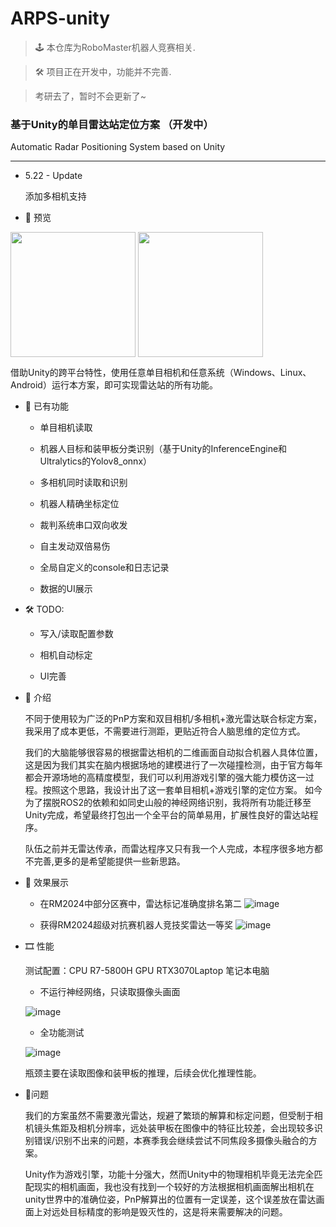 # ARPS-unity 
> 🕹 本仓库为RoboMaster机器人竞赛相关.

> 🛠 项目正在开发中，功能并不完善.

> 考研去了，暂时不会更新了~

### 基于Unity的单目雷达站定位方案 （开发中）

Automatic Radar Positioning System based on Unity

---

- 5.22 - Update

  添加多相机支持

- 🎈 预览

<image src="https://github.com/user-attachments/assets/93acbfde-9e41-4c4a-beae-6dc43a1b6c7d" align="center" height="200"/>
<image src="https://github.com/user-attachments/assets/f7f4631d-283d-46de-9c2b-d43f0f4e53dc" align="center" height="200"/>

借助Unity的跨平台特性，使用任意单目相机和任意系统（Windows、Linux、Android）运行本方案，即可实现雷达站的所有功能。

- 🏅 已有功能
  - 单目相机读取
    
  - 机器人目标和装甲板分类识别（基于Unity的InferenceEngine和Ultralytics的Yolov8_onnx）

  - 多相机同时读取和识别
    
  - 机器人精确坐标定位
    
  - 裁判系统串口双向收发
 
  - 自主发动双倍易伤
    
  - 全局自定义的console和日志记录
    
  - 数据的UI展示
    
- 🛠 TODO: 
  - 写入/读取配置参数
    
  - 相机自动标定
    
  - UI完善

- 📢 介绍

  不同于使用较为广泛的PnP方案和双目相机/多相机+激光雷达联合标定方案，我采用了成本更低，不需要进行测距，更贴近符合人脑思维的定位方式。

  我们的大脑能够很容易的根据雷达相机的二维画面自动拟合机器人具体位置，这是因为我们其实在脑内根据场地的建模进行了一次碰撞检测，由于官方每年都会开源场地的高精度模型，我们可以利用游戏引擎的强大能力模仿这一过程。按照这个思路，我设计出了这一套单目相机+游戏引擎的定位方案。
  如今为了摆脱ROS2的依赖和如同史山般的神经网络识别，我将所有功能迁移至Unity完成，希望最终打包出一个全平台的简单易用，扩展性良好的雷达站程序。

  队伍之前并无雷达传承，而雷达程序又只有我一个人完成，本程序很多地方都不完善,更多的是希望能提供一些新思路。

- 🎯 效果展示
  
  - 在RM2024中部分区赛中，雷达标记准确度排名第二
![image](https://github.com/user-attachments/assets/52434ac5-1e85-4291-8b5a-6c27c7678b24)

  - 获得RM2024超级对抗赛机器人竞技奖雷达一等奖
![image](https://github.com/user-attachments/assets/3747ad4b-2504-4d47-8461-7e592e7105e5)
- 🎞 性能

  测试配置：CPU R7-5800H   GPU RTX3070Laptop  笔记本电脑
  
  - 不运行神经网络，只读取摄像头画面
    
  ![image](https://github.com/user-attachments/assets/a9345c1c-a7e2-49ac-b36c-744a91464029)
  - 全功能测试
    
  ![image](https://github.com/user-attachments/assets/37ad3e21-149b-48f6-ac1c-23b92f6272fe)

  瓶颈主要在读取图像和装甲板的推理，后续会优化推理性能。

  
- 🔧问题

  我们的方案虽然不需要激光雷达，规避了繁琐的解算和标定问题，但受制于相机镜头焦距及相机分辨率，远处装甲板在图像中的特征比较差，会出现较多识别错误/识别不出来的问题，本赛季我会继续尝试不同焦段多摄像头融合的方案。

  Unity作为游戏引擎，功能十分强大，然而Unity中的物理相机毕竟无法完全匹配现实的相机画面，我也没有找到一个较好的方法根据相机画面解出相机在unity世界中的准确位姿，PnP解算出的位置有一定误差，这个误差放在雷达画面上对远处目标精度的影响是毁灭性的，这是将来需要解决的问题。
